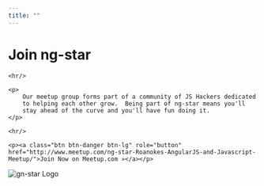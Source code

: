 ```yaml
---
title: ""
---
```


<div class="jumbotron text-center">
    <h1>Join ng-star</h1>

    <hr/>
    
    <p>
        Our meetup group forms part of a community of JS Hackers dedicated
        to helping each other grow.  Being part of ng-star means you'll
        stay ahead of the curve and you'll have fun doing it.
    </p>
    
    <hr/>

    <p><a class="btn btn-danger btn-lg" role="button" href="http://www.meetup.com/ng-star-Roanokes-AngularJS-and-Javascript-Meetup/">Join Now on Meetup.com »</a></p>
</div>

<img src="/img/ng-star-logo.png" alt="gn-star Logo" class="img-responsive center-block"/>

<!-- Facebook Conversion Code for Join ng-star Pixel -->
<script>(function() {
  var _fbq = window._fbq || (window._fbq = []);
  if (!_fbq.loaded) {
    var fbds = document.createElement('script');
    fbds.async = true;
    fbds.src = '//connect.facebook.net/en_US/fbds.js';
    var s = document.getElementsByTagName('script')[0];
    s.parentNode.insertBefore(fbds, s);
    _fbq.loaded = true;
  }
})();
window._fbq = window._fbq || [];
window._fbq.push(['track', '6019321527540', {'value':'0.00','currency':'USD'}]);
</script>
<noscript><img height="1" width="1" alt="" style="display:none" src="https://www.facebook.com/tr?ev=6019321527540&amp;cd[value]=0&amp;cd[currency]=USD&amp;noscript=1" /></noscript>